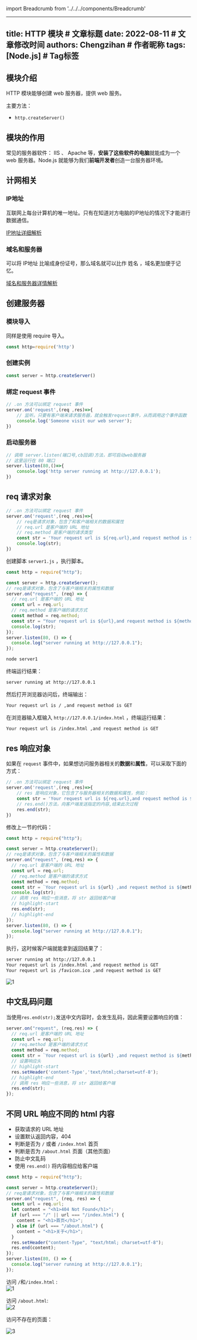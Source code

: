 import Breadcrumb from '../../../components/Breadcrumb'

<Breadcrumb title="Node.js HTTP模块" />

---
title: HTTP 模块 # 文章标题
date: 2022-08-11  # 文章修改时间
authors: Chengzihan # 作者昵称
tags: [Node.js] # Tag标签
---
## 模块介绍

HTTP 模块能够创建 web 服务器，提供 web 服务。

主要方法：  

- `http.createServer()`

## 模块的作用

常见的服务器软件： IIS 、 Apache 等，**安装了这些软件的电脑**就能成为一个 web 服务器。Node.js 就能够为我们**前端开发者**创造一台服务器环境。  

## 计网相关

### IP地址

互联网上每台计算机的唯一地址。只有在知道对方电脑的IP地址的情况下才能进行数据通信。  

[IP地址详细解析](../../../Notes/03.ComputerNetwork/09.%E7%BD%91%E7%BB%9C%E5%B1%82.md)

### 域名和服务器

可以将 IP地址 比喻成身份证号，那么域名就可以比作 姓名 ，域名更加便于记忆。

[域名和服务器详情解析](../../../Notes/03.ComputerNetwork/05.%E5%BA%94%E7%94%A8%E5%B1%82-DNS.md)

## 创建服务器

### 模块导入

同样是使用 require 导入。  

```js
const http=require('http')
```

### 创建实例

```js
const server = http.createServer()
```

### 绑定 request 事件

```js
// .on 方法可以绑定 request 事件
server.on('request',(req ,res)=>{
    // 监听。只要有客户端来请求服务器，就会触发request事件，从而调用这个事件函数
    console.log('Someone visit our web server');
})
```

### 启动服务器

```js
// 调用 server.listen(端口号,cb回调)方法，即可启动web服务器
// 这里运行在 80 端口
server.listen(80,()=>{
    console.log('http server running at http://127.0.0.1');
})
```

## req 请求对象

```js
// .on 方法可以绑定 request 事件
server.on('request',(req ,res)=>{
    // req是请求对象，包含了和客户端相关的数据和属性
    // req.url 是客户端的 URL 地址
    // req.method 是客户端的请求类型
    const str = 'Your request url is ${req.url},and request method is ${req.method}';
    console.log(str);
})
```

创建脚本 `server1.js` ，执行脚本。  

```js title="server1.js"
const http = require("http");

const server = http.createServer();
// req是请求对象，包含了与客户端相关的属性和数据
server.on("request", (req) => {
  // req.url 是客户端的 URL 地址
  const url = req.url;
  // req.method 是客户端的请求方式
  const method = req.method;
  const str = "Your request url is ${url},and request method is ${method}";
  console.log(str);
});
server.listen(80, () => {
  console.log("server running at http://127.0.0.1");
});
```

```bash
node server1
```

终端运行结果：  

```bash
server running at http://127.0.0.1
```

然后打开浏览器访问后，终端输出：  

```bash
Your request url is / ,and request method is GET
```

在浏览器输入框输入 `http://127.0.0.1/index.html` ，终端运行结果：  

```bash
Your request url is /index.html ,and request method is GET
```

## res 响应对象

如果在 `request` 事件中，如果想访问服务器相关的**数据**和**属性**，可以采取下面的方式：  

```js
// .on 方法可以绑定 request 事件
server.on('request',(req ,res)=>{
    // res 是响应对象，它包含了与服务器相关的数据和属性，例如：
    const str = 'Your request url is ${req.url},and request method is ${req.method}';
    // res.end()方法，向客户端发送指定的内容,结束此次过程
    res.end(str);
})
```

修改上一节的代码：  

```js title="server1.js"
const http = require("http");

const server = http.createServer();
// req是请求对象，包含了与客户端相关的属性和数据
server.on("request", (req,res) => {
  // req.url 是客户端的 URL 地址
  const url = req.url;
  // req.method 是客户端的请求方式
  const method = req.method;
  const str = `Your request url is ${url} ,and request method is ${method}`;
  console.log(str);
  // 调用 res 响应一些消息，将 str 返回给客户端
  // highlight-start
  res.end(str);
  // highlight-end
});
server.listen(80, () => {
  console.log("server running at http://127.0.0.1");
});
```

执行，这时候客户端就能拿到返回结果了：  

```bash
server running at http://127.0.0.1
Your request url is /index.html ,and request method is GET
Your request url is /favicon.ico ,and request method is GET
```

![1](https://jetzihan-img.oss-cn-beijing.aliyuncs.com/blog/20220811205555.png)

## 中文乱码问题

当使用`res.end(str);`发送中文内容时，会发生乱码，因此需要设置响应的值：  

```js
server.on("request", (req,res) => {
  // req.url 是客户端的 URL 地址
  const url = req.url;
  // req.method 是客户端的请求方式
  const method = req.method;
  const str = `Your request url is ${url} ,and request method is ${method}`;
  // 设置响应头
  // highlight-start
  res.setHeader('content-Type','text/html;charset=utf-8');
  // highlight-end
  // 调用 res 响应一些消息，将 str 返回给客户端
  res.end(str);
});
```

## 不同 URL 响应不同的 html 内容

- 获取请求的 URL 地址
- 设置默认返回内容，404
- 判断是否为 `/` 或者 `/index.html` 首页
- 判断是否为 `/about.html` 页面（其他页面）
- 防止中文乱码
- 使用 `res.end()` 将内容相应给客户端

```js title="不同 URL 响应不同的 html 内容"
const http = require("http");

const server = http.createServer();
// req是请求对象，包含了与客户端相关的属性和数据
server.on("request", (req, res) => {
  const url = req.url;
  let content = "<h1>404 Not Found</h1>";
  if (url === "/" || url === "/index.html") {
    content = "<h1>首页</h1>";
  } else if (url === "/about.html") {
    content = "<h1>关于</h1>";
  }
  res.setHeader("content-Type", "text/html; charset=utf-8");
  res.end(content);
});
server.listen(80, () => {
  console.log("server running at http://127.0.0.1");
});
```

访问 `/`和`/index.html` :  
![1](https://jetzihan-img.oss-cn-beijing.aliyuncs.com/blog/20220811213841.png)

访问 `/about.html`:  
![2](https://jetzihan-img.oss-cn-beijing.aliyuncs.com/blog/20220811213913.png)

访问不存在的页面：  

![3](https://jetzihan-img.oss-cn-beijing.aliyuncs.com/blog/20220811214013.png)
